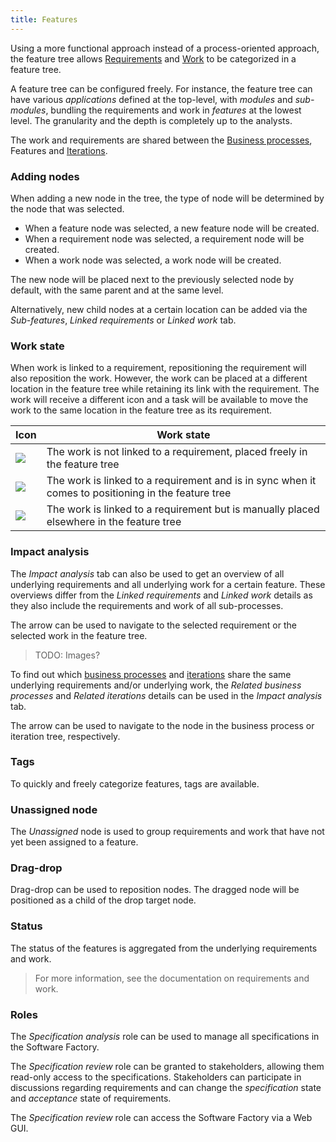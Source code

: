 ```yaml
---
title: Features
---
```


Using a more functional approach instead of a process-oriented approach, the feature tree allows [Requirements](requirements) and [Work](work) to be categorized in a feature tree.

A feature tree can be configured freely. For instance, the feature tree can have various *applications* defined at the top-level, with *modules* and *sub-modules*, bundling the requirements and work in *features* at the lowest level. The granularity and the depth is completely up to the analysts.

The work and requirements are shared between the [Business processes](business_processes), Features and [Iterations](iterations).

### Adding nodes

When adding a new node in the tree, the type of node will be determined by the node that was selected. 
- When a feature node was selected, a new feature node will be created. 
- When a requirement node was selected, a requirement node will be created.
- When a work node was selected, a work node will be created.

The new node will be placed next to the previously selected node by default, with the same parent and at the same level.

Alternatively, new child nodes at a certain location can be added via the *Sub-features*, *Linked requirements* or *Linked work* tab.

### Work state

When work is linked to a requirement, repositioning the requirement will also reposition the work. However, the work can be placed at a different location in the feature tree while retaining its link with the requirement. The work will receive a different icon and a task will be available to move the work to the same location in the feature tree as its requirement.

| Icon | Work state |
| ---- | ---------- |
| ![](assets/icons8-briefcase_blue.svg)| The work is not linked to a requirement, placed freely in the feature tree |
| ![](assets/icons8-briefcase-blue-linked-orange.svg) | The work is linked to a requirement and is in sync when it comes to positioning in the feature tree |
| ![](assets/icons8-briefcase-blue-warn-orange.svg) | The work is linked to a requirement but is manually placed elsewhere in the feature tree |

### Impact analysis

The *Impact analysis* tab can also be used to get an overview of all underlying requirements and all underlying work for a certain feature. These overviews differ from the *Linked requirements* and *Linked work* details as they also include the requirements and work of all sub-processes.

The arrow can be used to navigate to the selected requirement or the selected work in the feature tree.

> TODO: Images?

To find out which [business processes](business_processes) and [iterations](iterations) share the same underlying requirements and/or underlying work, the *Related business processes* and *Related iterations* details can be used in the *Impact analysis* tab.

The arrow can be used to navigate to the node in the business process or iteration tree, respectively.

### Tags

To quickly and freely categorize features, tags are available.

### Unassigned node

The *Unassigned* node is used to group requirements and work that have not yet been assigned to a feature.

### Drag-drop

Drag-drop can be used to reposition nodes. The dragged node will be positioned as a child of the drop target node.

### Status

The status of the features is aggregated from the underlying requirements and work. 

> For more information, see the documentation on requirements and work.

### Roles

The *Specification analysis* role can be used to manage all specifications in the Software Factory.

The *Specification review* role can be granted to stakeholders, allowing them read-only access to the specifications. Stakeholders can participate in discussions regarding requirements and can change the *specification* state and *acceptance* state of requirements.

The *Specification review* role can access the Software Factory via a Web GUI.